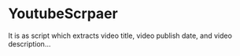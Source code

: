 # YoutubeScrpaer
It is as script which extracts video title, video publish date, and video description...
